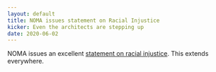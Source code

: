 ```yaml
---
layout: default
title: NOMA issues statement on Racial Injustice
kicker: Even the architects are stepping up
date: 2020-06-02
---
```


NOMA issues an excellent [statement on racial injustice](https://noma.net/nomas-public-statement-regarding-racial-injustice-2020-may-31/). This extends everywhere.
